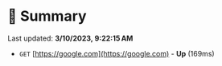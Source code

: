 # 📖 Summary
Last updated: **3/10/2023, 9:22:15 AM**

- `GET` [https://google.com](https://google.com) - **Up** (169ms)
